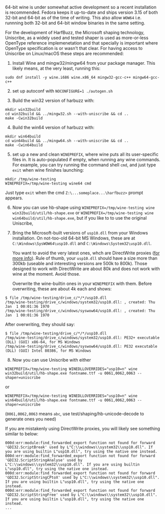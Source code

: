 64-bit wine is under somewhat active development so a recent installation is
recommended. Fedora keeps it up-to-date and ships version 3.15 of both
32-bit and 64-bit as of the time of writing. This also allow `WOW64` i.e.
runnning both 32-bit and 64-bit window binaries in the same setting.

For the development of HarfBuzz, the Microsoft shaping technology, Uniscribe,
as a widely used and tested shaper is used as more-or-less OpenType reference
implemenetation and that specially is important where OpenType specification
is or wasn't that clear. For having access to Uniscribe on Linux/macOS these
steps are recommended:

1. Install Wine and mingw32/mingw64 from your package manager. This likely
   means, at the very least, running this:

```
sudo dnf install -y wine.i686 wine.x86_64 mingw32-gcc-c++ mingw64-gcc-c++
```

2. set up autoconf with `NOCONFIGURE=1 ./autogen.sh`

3. Build the win32 version of harbuzz with:

```
mkdir win32build
cd win32build && ../mingw32.sh --with-uniscribe && cd ..
make -Cwin32build
```

4. Build the win64 version of harbuzz with:

```
mkdir win64build
cd win64build && ../mingw64.sh --with-uniscribe && cd ..
make -Cwin64build
```

5. set up a new and clean `WINEPREFIX`, where wine puts all its user-specific files in. It is
   auto-populated if empty, when running any wine commands. For example, you can try
   running the command shell `cmd`, and just type `exit` when wine finishes launching:

```
mkdir /tmp/wine-testing
WINEPREFIX=/tmp/wine-testing wine64 cmd
```
Just type `exit` when the cmd `Z:\...someplace...\harfbuzz>` prompt appears.

6. Now you can use hb-shape using `WINEPREFIX=/tmp/wine-testing wine win32build/util/hb-shape.exe`
   or `WINEPREFIX=/tmp/wine-testing wine win64build/util/hb-shape.exe`, but if you like to
   to use the original Uniscribe,

7. Bring the Microsoft-built versions of `usp10.dll` from your Windows installation.
   On not-too-old 64-bit MS Windows, these are at `C:\Windows\SysWOW64\usp10.dll`
   and `C:\Windows\System32\usp10.dll`.

   You want to avoid the very latest ones, whch are DirectWrite proxies
   ([for more info](https://en.wikipedia.org/wiki/Uniscribe)).
   Rule of thumb, your `usp10.dll` should have a size more than 300kb (useable and interesting versions are 500k to 800k).
   Those designed to work with DirectWrite are about 80k and does not work with wine at the moment. Avoid those.

   Overwrite the wine-builtin ones in your `WINEPREFIX` with them. Before overwriting, these are about 4k each and shows:

```
$ file /tmp/wine-testing/drive_c/*/*/usp10.dll
/tmp/wine-testing/drive_c/windows/system32/usp10.dll: , created: Thu Jan  1 00:01:36 1970
/tmp/wine-testing/drive_c/windows/syswow64/usp10.dll: , created: Thu Jan  1 00:01:36 1970
```

   After overwriting, they should say:

```
$ file /tmp/wine-testing/drive_c/*/*/usp10.dll
/tmp/wine-testing/drive_c/windows/system32/usp10.dll: PE32+ executable (DLL) (GUI) x86-64, for MS Windows
/tmp/wine-testing/drive_c/windows/syswow64/usp10.dll: PE32 executable (DLL) (GUI) Intel 80386, for MS Windows
```

8. Now you can use Uniscribe with either

```
WINEPREFIX=/tmp/wine-testing WINEDLLOVERRIDES="usp10=n" wine win32build/util/hb-shape.exe fontname.ttf -u 0061,0062,0063 --shaper=uniscribe
```

or

```
WINEPREFIX=/tmp/wine-testing WINEDLLOVERRIDES="usp10=n" wine win64build/util/hb-shape.exe fontname.ttf -u 0061,0062,0063 --shaper=uniscribe
```

(`0061,0062,0063` means `abc`, use test/shaping/hb-unicode-decode to generate ones you need)

If you are mistakenly using DirectWrite proxies, you will likely see something similar to below:

```
000d:err:module:find_forwarded_export function not found for forward 'GDI32.ScriptBreak' used by L"C:\\windows\\system32\\usp10.dll". If you are using builtin L"usp10.dll", try using the native one instead.
000d:err:module:find_forwarded_export function not found for forward 'GDI32.ScriptStringAnalyse' used by L"C:\\windows\\system32\\usp10.dll". If you are using builtin L"usp10.dll", try using the native one instead.
000d:err:module:find_forwarded_export function not found for forward 'GDI32.ScriptStringCPtoX' used by L"C:\\windows\\system32\\usp10.dll". If you are using builtin L"usp10.dll", try using the native one instead.
000d:err:module:find_forwarded_export function not found for forward 'GDI32.ScriptStringFree' used by L"C:\\windows\\system32\\usp10.dll". If you are using builtin L"usp10.dll", try using the native one instead.
...
```
